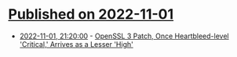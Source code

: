 # [Published on 2022-11-01](index.md)

* [2022-11-01, 21:20:00](https://it.slashdot.org/story/22/11/01/1838201/openssl-3-patch-once-heartbleed-level-critical-arrives-as-a-lesser-high?utm_source=rss1.0mainlinkanon&utm_medium=feed) - [OpenSSL 3 Patch, Once Heartbleed-level 'Critical,' Arrives as a Lesser 'High'](https://it.slashdot.org/story/22/11/01/1838201/openssl-3-patch-once-heartbleed-level-critical-arrives-as-a-lesser-high?utm_source=rss1.0mainlinkanon&utm_medium=feed)
